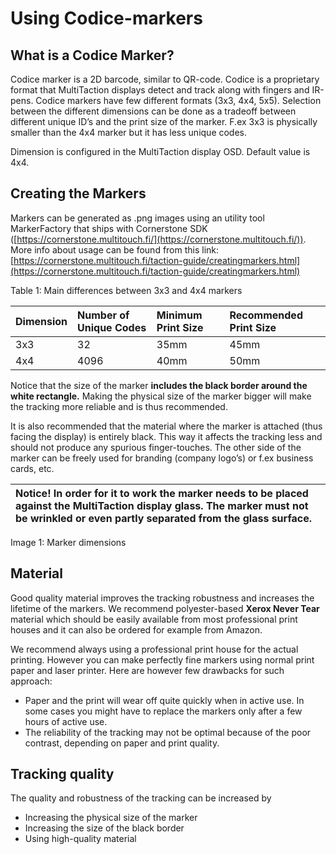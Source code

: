 # Using Codice-markers

## **What is a Codice Marker?**

Codice marker is a 2D barcode, similar to QR-code. Codice is a proprietary format that MultiTaction displays detect and track along with fingers and IR-pens. Codice markers have few different formats (3x3, 4x4, 5x5). Selection between the different dimensions can be done as a tradeoff between different unique ID’s and the print size of the marker. F.ex 3x3 is physically smaller than the 4x4 marker but it has less unique codes. 

Dimension is configured in the MultiTaction display OSD. Default value is 4x4.

## **Creating the Markers**

Markers can be generated as .png images using an utility tool MarkerFactory that ships with Cornerstone SDK ([https://cornerstone.multitouch.fi/](https://cornerstone.multitouch.fi/)).  More info about usage can be found from this link:[https://cornerstone.multitouch.fi/taction-guide/creatingmarkers.html](https://cornerstone.multitouch.fi/taction-guide/creatingmarkers.html)

Table 1: Main differences between 3x3 and 4x4 markers

| Dimension | Number of Unique Codes | Minimum Print Size | Recommended Print Size |
| :---- | :---- | :---- | :---- |
| 3x3 | 32 | 35mm | 45mm |
| 4x4 | 4096 | 40mm | 50mm |

   
Notice that the size of the marker **includes the black border around the white rectangle.** Making the physical size of the marker bigger will make the tracking more reliable and is thus recommended.

It is also recommended that the material where the marker is attached (thus facing the display) is entirely black. This way it affects the tracking less and should not produce any spurious finger-touches. The other side of the marker can be freely used for branding (company logo’s) or f.ex business cards, etc.

| Notice\! In order for it to work the marker needs to be placed against the MultiTaction display glass. The marker must not be wrinkled or even partly separated from the glass surface. |
| :---- |

Image 1: Marker dimensions

## **Material**

Good quality material  improves the tracking robustness and increases the lifetime of the markers. We recommend polyester-based  **Xerox Never Tear** material which should be easily available from most professional print houses and it can also be ordered for example from Amazon.

We recommend always using a professional print house for the actual printing. However you can make perfectly fine markers using normal print paper and laser printer. Here are however few drawbacks for such approach:

* Paper and the print will wear off quite quickly when in active use. In some cases you might have to replace the markers only after a few hours of active use.   
* The reliability of the tracking may not be optimal because of the poor contrast, depending on paper and print quality.

## **Tracking quality** 

The quality and robustness of the tracking can be increased by 

* Increasing the physical size of the marker  
* Increasing the size of the black border  
* Using high-quality material